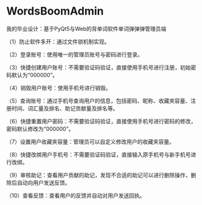 # WordsBoomAdmin
我的毕业设计：基于PyQt5与Web的背单词软件单词弹弹弹管理员端

（1）防止软件多开：通过文件锁机制实现。

（2）登录账号：使用唯一的管理员账号与密码进行登录。

（3）快捷创建用户账号：不需要验证码验证，直接使用手机号进行注册，初始密码默认为“000000”。

（4）销毁用户账号：使用手机号进行销毁。

（5）查询账号：通过手机号查询用户的信息，包括密码、昵称、收藏夹容量、注册时间、词汇量及排名、助记贡献量及排名等。

（6）快捷重置用户密码：不需要验证码验证，直接使用手机号进行密码的修改，密码默认修改为“000000”。

（7）设置用户收藏夹容量：管理员可以自定义修改用户的收藏夹容量。

（8）快捷改绑用户手机号：不需要验证码验证，直接输入原手机号与新手机号进行改绑。

（9）审核助记：查看用户贡献的助记，发现不合适的助记可以进行删除操作，删除后自动向用户发送反馈。

（10）查看反馈：查看用户的反馈并自动对用户发送回执。
